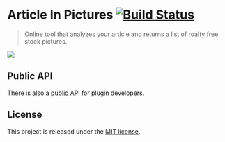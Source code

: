 # Article In Pictures [![Build Status](https://travis-ci.org/neurovelho/articleinpictures.svg?branch=master)](https://travis-ci.org/neurovelho/articleinpictures)

> Online tool that analyzes your article and returns a list of roalty free stock pictures.

![](/article-in-pictures.gif)

## Public API

There is also a [public API](http://articleinpictures.com/swagger-ui.html) for plugin developers.

## License

This project is released under the [MIT license](https://en.wikipedia.org/wiki/MIT_License).
